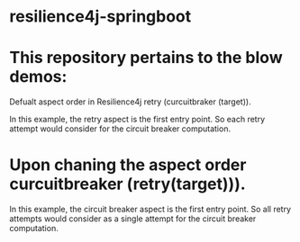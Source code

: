 # resilience4j-springboot

# This repository pertains to the blow demos:

Defualt aspect order in Resilience4j retry (curcuitbraker (target)).

 In this example, the retry aspect is the first entry point. So each retry attempt would consider for the circuit breaker computation.  

# Upon chaning the aspect  order curcuitbreaker (retry(target))).

 In this example, the circuit breaker aspect is the first entry point. So all retry attempts would consider as a single attempt for the circuit breaker computation. 
